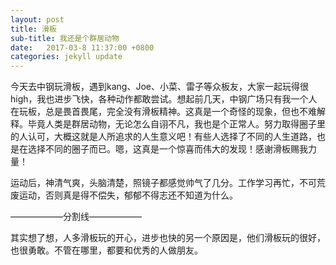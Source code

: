 ```yaml
---
layout: post
title: 滑板
sub-title: 我还是个群居动物
date:   2017-03-8 11:37:00 +0800
categories: jekyll update
---
```


今天去中钢玩滑板，遇到kang、Joe、小菜、雷子等众板友，大家一起玩得很high，我也进步飞快，各种动作都敢尝试。想起前几天，中钢广场只有我一个人在玩板，总是畏首畏尾，完全没有滑板精神。这真是一个奇怪的现象，但也不难解释。毕竟人类是群居动物，无论怎么自诩不凡，我也是个正常人。努力取得圈子里的人认可，大概这就是人所追求的人生意义吧！有些人选择了不同的人生道路，也是在选择不同的圈子而已。嗯，这真是一个惊喜而伟大的发现！感谢滑板赐我力量！

运动后，神清气爽，头脑清楚，照镜子都感觉帅气了几分。工作学习再忙，不可荒废运动，否则真是得不偿失，郁郁不得志还不知道为什么。

——————分割线——————

其实想了想，人多滑板玩的开心，进步也快的另一个原因是，他们滑板玩的很好，也很勇敢。不管在哪里，都要和优秀的人做朋友。
